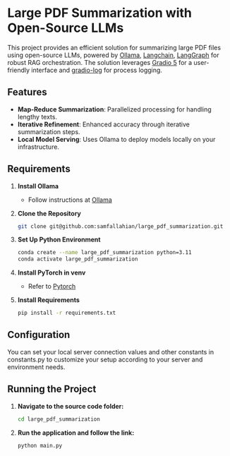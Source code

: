 # Large PDF Summarization with Open-Source LLMs

This project provides an efficient solution for summarizing large PDF files using open-source LLMs, powered by [Ollama](https://ollama.com/), [Langchain](https://www.langchain.com/), [LangGraph](https://github.com/langchain-ai/langgraph) for robust RAG orchestration. The solution leverages [Gradio 5](https://www.gradio.app/) for a user-friendly interface and [gradio-log](https://github.com/louis-she/gradio-log) for process logging.

## Features

- **Map-Reduce Summarization**: Parallelized processing for handling lengthy texts.
- **Iterative Refinement**: Enhanced accuracy through iterative summarization steps.
- **Local Model Serving**: Uses Ollama to deploy models locally on your infrastructure.

## Requirements

1. **Install Ollama**  
   - Follow instructions at [Ollama](https://ollama.com/)

2. **Clone the Repository**
   ```bash
   git clone git@github.com:samfallahian/large_pdf_summarization.git
   
3. **Set Up Python Environment**
   ```bash
   conda create --name large_pdf_summarization python=3.11
   conda activate large_pdf_summarization
   
4. **Install PyTorch in venv**  
   - Refer to [Pytorch](https://pytorch.org/get-started/locally/)

3. **Install Requirements**
   ```bash
   pip install -r requirements.txt

## Configuration

You can set your local server connection values and other constants in constants.py to customize your setup according to your server and environment needs.

## Running the Project

1. **Navigate to the source code folder:**  
   ```bash
   cd large_pdf_summarization
   
2. **Run the application and follow the link:**  
   ```bash
   python main.py
